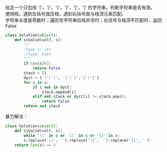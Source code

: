 
给定一个只包括 '('，')'，'{'，'}'，'['，']' 的字符串，判断字符串是否有效。  
使用栈，遇到左括号就压栈，遇到右括号就与栈顶元素匹配。  
字符串长度是奇数时；遍历完字符串后栈非空时；右括号与栈顶不匹配时，返回False


```python
class Solution(object):
    def isValid(self, s):
        """
        :type s: str
        :rtype: bool
        """
        if len(s)%2:
            return False
        stack = []
        dyct = {')':'(', ']':'[','}':'{'}
        for i in s:
            if i not in dyct:
                stack.append(i)
            elif not stack or dyct[i] != stack.pop():
                return False
        return not stack
```
暴力解法：  
```python
class Solution(object):
    def isValid(self, s):
        while '()' in s or '[]' in s or '{}' in s:
	    s.replace('()', '').replace('[]', '').replace('{}', '')
	return len(s) == 0
```
